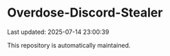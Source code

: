 # Overdose-Discord-Stealer

Last updated: 2025-07-14 23:00:39

This repository is automatically maintained.
